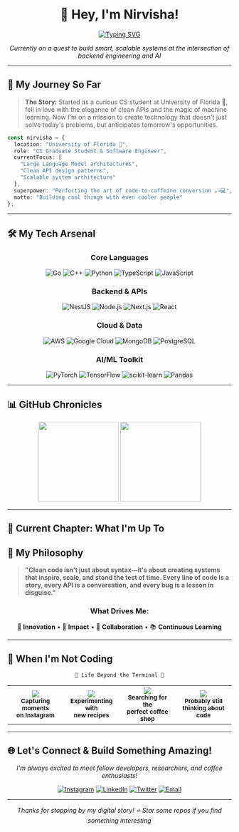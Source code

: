 <div align="center">

# 👋 Hey, I'm Nirvisha!

[![Typing SVG](https://readme-typing-svg.demolab.com?font=Fira+Code&size=20&duration=2000&pause=1000&color=00D9FF&center=true&vCenter=true&width=550&repeat=false&lines=CS+Grad+Student+%F0%9F%8E%93+%7C+Software+Engineer;Building+intelligent+systems+%F0%9F%A4%96)](https://git.io/typing-svg)

*Currently on a quest to build smart, scalable systems at the intersection of backend engineering and AI*

</div>

---

## 🚀 My Journey So Far

> **The Story:** Started as a curious CS student at University of Florida 🐊, fell in love with the elegance of clean APIs and the magic of machine learning. Now I'm on a mission to create technology that doesn't just solve today's problems, but anticipates tomorrow's opportunities.

```typescript
const nirvisha = {
  location: "University of Florida 🐊",
  role: "CS Graduate Student & Software Engineer",
  currentFocus: [
    "Large Language Model architectures",
    "Clean API design patterns", 
    "Scalable system architecture"
  ],
  superpower: "Perfecting the art of code-to-caffeine conversion ☕→💻",
  motto: "Building cool things with even cooler people"
};
```

---

## 🛠️ My Tech Arsenal

<div align="center">

### **Core Languages**
![Go](https://img.shields.io/badge/Go-00ADD8?style=for-the-badge&logo=go&logoColor=white)
![C++](https://img.shields.io/badge/C++-00599C?style=for-the-badge&logo=c%2B%2B&logoColor=white)
![Python](https://img.shields.io/badge/Python-3776AB?style=for-the-badge&logo=python&logoColor=white)
![TypeScript](https://img.shields.io/badge/TypeScript-007ACC?style=for-the-badge&logo=typescript&logoColor=white)
![JavaScript](https://img.shields.io/badge/JavaScript-F7DF1E?style=for-the-badge&logo=javascript&logoColor=black)

### **Backend & APIs**
![NestJS](https://img.shields.io/badge/NestJS-E0234E?style=for-the-badge&logo=nestjs&logoColor=white)
![Node.js](https://img.shields.io/badge/Node.js-339933?style=for-the-badge&logo=node.js&logoColor=white)
![Next.js](https://img.shields.io/badge/Next.js-000000?style=for-the-badge&logo=next.js&logoColor=white)
![React](https://img.shields.io/badge/React-20232A?style=for-the-badge&logo=react&logoColor=61DAFB)

### **Cloud & Data**
![AWS](https://img.shields.io/badge/AWS-FF9900?style=for-the-badge&logo=amazon-aws&logoColor=white)
![Google Cloud](https://img.shields.io/badge/Google%20Cloud-4285F4?style=for-the-badge&logo=google-cloud&logoColor=white)
![MongoDB](https://img.shields.io/badge/MongoDB-4EA94B?style=for-the-badge&logo=mongodb&logoColor=white)
![PostgreSQL](https://img.shields.io/badge/PostgreSQL-316192?style=for-the-badge&logo=postgresql&logoColor=white)

### **AI/ML Toolkit**
![PyTorch](https://img.shields.io/badge/PyTorch-EE4C2C?style=for-the-badge&logo=pytorch&logoColor=white)
![TensorFlow](https://img.shields.io/badge/TensorFlow-FF6F00?style=for-the-badge&logo=tensorflow&logoColor=white)
![scikit-learn](https://img.shields.io/badge/scikit--learn-F7931E?style=for-the-badge&logo=scikit-learn&logoColor=white)
![Pandas](https://img.shields.io/badge/Pandas-150458?style=for-the-badge&logo=pandas&logoColor=white)

</div>

---

## 📊 GitHub Chronicles

<div align="center">
  <img height="180em" src="https://github-readme-stats.vercel.app/api?username=Nirvisha82&show_icons=true&theme=tokyonight&include_all_commits=true&count_private=true&hide_border=true"/>
  <img height="180em" src="https://github-readme-stats.vercel.app/api/top-langs/?username=Nirvisha82&layout=compact&langs_count=8&theme=tokyonight&hide_border=true"/>
</div>

---

## 🎯 Current Chapter: What I'm Up To

## 🌟 My Philosophy

> **"Clean code isn't just about syntax—it's about creating systems that inspire, scale, and stand the test of time. Every line of code is a story, every API is a conversation, and every bug is a lesson in disguise."**

<div align="center">

### **What Drives Me:**
🚀 **Innovation** • 🎯 **Impact** • 🤝 **Collaboration** • 📚 **Continuous Learning**

</div>

---

## 🎨 When I'm Not Coding

<div align="center">

```
🌸 Life Beyond the Terminal 🌸
```

</div>

<div align="center">
<table>
<tr>
<td align="center" width="25%">
<img src="https://img.shields.io/badge/📸-Photography-ff69b4?style=for-the-badge&logoColor=white" />
<br><sub><b>Capturing moments<br>on Instagram</b></sub>
</td>
<td align="center" width="25%">
<img src="https://img.shields.io/badge/🍳-Cooking-32cd32?style=for-the-badge&logoColor=white" />
<br><sub><b>Experimenting with<br>new recipes</b></sub>
</td>
<td align="center" width="25%">
<img src="https://img.shields.io/badge/☕-Coffee_Hunt-8b4513?style=for-the-badge&logoColor=white" />
<br><sub><b>Searching for the<br>perfect coffee shop</b></sub>
</td>
<td align="center" width="25%">
<img src="https://img.shields.io/badge/🧠-Thinking-9370db?style=for-the-badge&logoColor=white" />
<br><sub><b>Probably still<br>thinking about code</b></sub>
</td>
</tr>
</table>
</div>

---

## 🌐 Let's Connect & Build Something Amazing!

<div align="center">

*I'm always excited to meet fellow developers, researchers, and coffee enthusiasts!*

[![Instagram](https://img.shields.io/badge/Instagram-E4405F?style=for-the-badge&logo=instagram&logoColor=white)](https://instagram.com/__nirvisha_)
[![LinkedIn](https://img.shields.io/badge/LinkedIn-0077B5?style=for-the-badge&logo=linkedin&logoColor=white)](https://linkedin.com/in/nirvishasoni)
[![Twitter](https://img.shields.io/badge/Twitter-1DA1F2?style=for-the-badge&logo=twitter&logoColor=white)](https://x.com/nirvishaaa)
[![Email](https://img.shields.io/badge/Email-D14836?style=for-the-badge&logo=gmail&logoColor=white)](mailto:nsoni@ufl.edu)

</div>

---

<div align="center">

*Thanks for stopping by my digital story! ⭐ Star some repos if you find something interesting*

</div>
